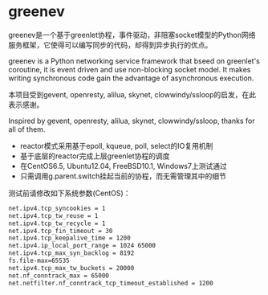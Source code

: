greenev
=======

greenev是一个基于greenlet协程，事件驱动，非阻塞socket模型的Python网络服务框架，它使得可以编写同步的代码，却得到异步执行的优点。

greenev is a Python networking service framework that bseed on greenlet's coroutine, it is event driven and use non-blocking socket model. It makes writing synchronous code gain the advantage of asynchronous execution.

本项目受到gevent, openresty, alilua, skynet, clowwindy/ssloop的启发，在此表示感谢。

Inspired by gevent, openresty, alilua, skynet, clowwindy/ssloop, thanks for all of them.

* reactor模式采用基于epoll, kqueue, poll, select的IO复用机制
* 基于底层的reactor完成上层greenlet协程的调度
* 在CentOS6.5, Ubuntu12.04, FreeBSD10.1, Windows7上测试通过
* 只需调用g.parent.switch挂起当前的协程，而无需管理其中的细节

测试前请修改如下系统参数(CentOS)：

```bash
net.ipv4.tcp_syncookies = 1 
net.ipv4.tcp_tw_reuse = 1 
net.ipv4.tcp_tw_recycle = 1 
net.ipv4.tcp_fin_timeout = 30 
net.ipv4.tcp_keepalive_time = 1200 
net.ipv4.ip_local_port_range = 1024 65000 
net.ipv4.tcp_max_syn_backlog = 8192 
fs.file-max=65535 
net.ipv4.tcp_max_tw_buckets = 20000 
net.nf_conntrack_max = 65000 
net.netfilter.nf_conntrack_tcp_timeout_established = 1200
```

